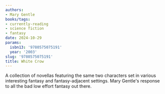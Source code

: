 ```yaml
---
authors:
- Mary Gentle
books/tags:
- currently-reading
- science fiction
- fantasy
date: 2024-10-29
params:
  isbn13: '9780575075191'
  year: '2003'
slug: '9780575075191'
title: White Crow
---
```


A collection of novellas featuring the same two characters set in various interesting fantasy and fantasy-adjacent settings. Mary Gentle's response to all the bad low effort fantasy out there.

<!--more-->